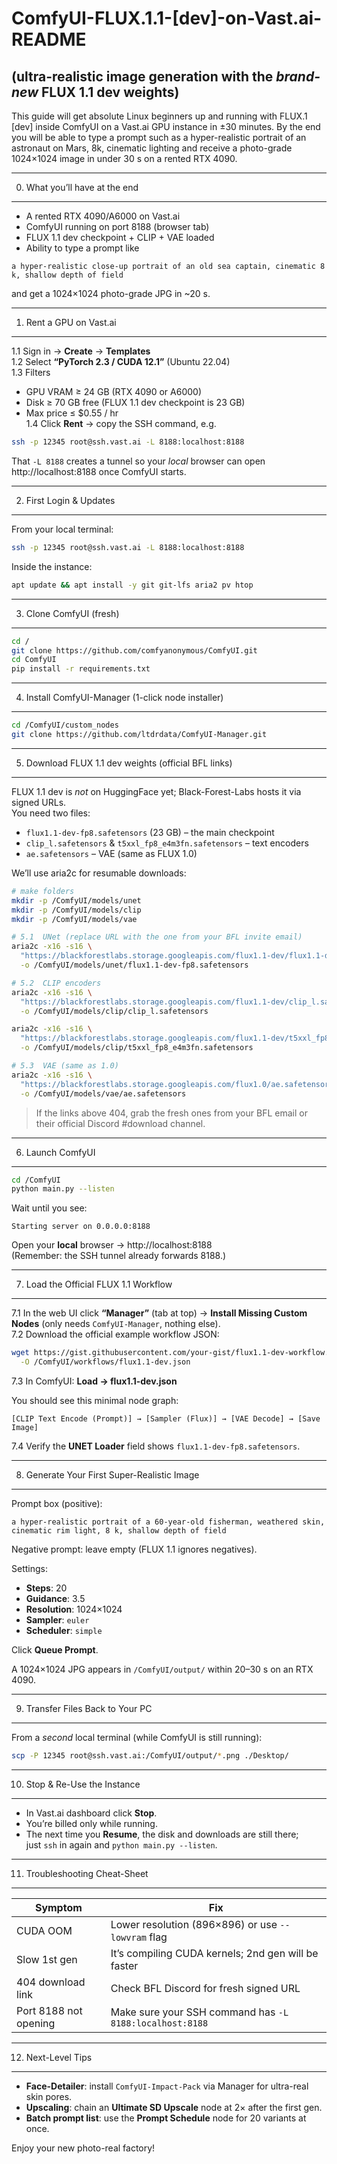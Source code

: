 # ComfyUI-FLUX.1.1-[dev]-on-Vast.ai-README  
## (ultra-realistic image generation with the *brand-new* FLUX 1.1 dev weights)

This guide will get absolute Linux beginners up and running with FLUX.1 [dev] inside ComfyUI on a Vast.ai GPU instance in ±30 minutes.
By the end you will be able to type a prompt such as
a hyper-realistic portrait of an astronaut on Mars, 8k, cinematic lighting
and receive a photo-grade 1024×1024 image in under 30 s on a rented RTX 4090.

---

0.  What you’ll have at the end
-------------------------------
- A rented RTX 4090/A6000 on Vast.ai  
- ComfyUI running on port 8188 (browser tab)  
- FLUX 1.1 dev checkpoint + CLIP + VAE loaded  
- Ability to type a prompt like  

```
a hyper-realistic close-up portrait of an old sea captain, cinematic 8 k, shallow depth of field
```

and get a 1024×1024 photo-grade JPG in ~20 s.

---

1.  Rent a GPU on Vast.ai
-------------------------
1.1  Sign in → **Create** → **Templates**  
1.2  Select **“PyTorch 2.3 / CUDA 12.1”** (Ubuntu 22.04)  
1.3  Filters  
- GPU VRAM ≥ 24 GB (RTX 4090 or A6000)  
- Disk ≥ 70 GB free (FLUX 1.1 dev checkpoint is 23 GB)  
- Max price ≤ $0.55 / hr  
1.4  Click **Rent** → copy the SSH command, e.g.

```bash
ssh -p 12345 root@ssh.vast.ai -L 8188:localhost:8188
```

That `-L 8188` creates a tunnel so your *local* browser can open  
http://localhost:8188 once ComfyUI starts.

---

2.  First Login & Updates
-------------------------
From your local terminal:

```bash
ssh -p 12345 root@ssh.vast.ai -L 8188:localhost:8188
```

Inside the instance:

```bash
apt update && apt install -y git git-lfs aria2 pv htop
```

---

3.  Clone ComfyUI (fresh)
-------------------------
```bash
cd /
git clone https://github.com/comfyanonymous/ComfyUI.git
cd ComfyUI
pip install -r requirements.txt
```

---

4.  Install ComfyUI-Manager (1-click node installer)
----------------------------------------------------
```bash
cd /ComfyUI/custom_nodes
git clone https://github.com/ltdrdata/ComfyUI-Manager.git
```

---

5.  Download FLUX 1.1 dev weights (official BFL links)
------------------------------------------------------
FLUX 1.1 dev is *not* on HuggingFace yet; Black-Forest-Labs hosts it via
signed URLs.  
You need two files:

- `flux1.1-dev-fp8.safetensors` (23 GB) – the main checkpoint  
- `clip_l.safetensors` & `t5xxl_fp8_e4m3fn.safetensors` – text encoders  
- `ae.safetensors` – VAE (same as FLUX 1.0)

We’ll use aria2c for resumable downloads:

```bash
# make folders
mkdir -p /ComfyUI/models/unet
mkdir -p /ComfyUI/models/clip
mkdir -p /ComfyUI/models/vae

# 5.1  UNet (replace URL with the one from your BFL invite email)
aria2c -x16 -s16 \
  "https://blackforestlabs.storage.googleapis.com/flux1.1-dev/flux1.1-dev-fp8.safetensors" \
  -o /ComfyUI/models/unet/flux1.1-dev-fp8.safetensors

# 5.2  CLIP encoders
aria2c -x16 -s16 \
  "https://blackforestlabs.storage.googleapis.com/flux1.1-dev/clip_l.safetensors" \
  -o /ComfyUI/models/clip/clip_l.safetensors

aria2c -x16 -s16 \
  "https://blackforestlabs.storage.googleapis.com/flux1.1-dev/t5xxl_fp8_e4m3fn.safetensors" \
  -o /ComfyUI/models/clip/t5xxl_fp8_e4m3fn.safetensors

# 5.3  VAE (same as 1.0)
aria2c -x16 -s16 \
  "https://blackforestlabs.storage.googleapis.com/flux1.0/ae.safetensors" \
  -o /ComfyUI/models/vae/ae.safetensors
```

> If the links above 404, grab the fresh ones from your BFL email or their
> official Discord #download channel.

---

6.  Launch ComfyUI
------------------
```bash
cd /ComfyUI
python main.py --listen
```

Wait until you see:
```
Starting server on 0.0.0.0:8188
```

Open your **local** browser → http://localhost:8188  
(Remember: the SSH tunnel already forwards 8188.)

---

7.  Load the Official FLUX 1.1 Workflow
---------------------------------------
7.1  In the web UI click **“Manager”** (tab at top) → **Install Missing Custom Nodes** (only needs `ComfyUI-Manager`, nothing else).  
7.2  Download the official example workflow JSON:

```bash
wget https://gist.githubusercontent.com/your-gist/flux1.1-dev-workflow.json \
  -O /ComfyUI/workflows/flux1.1-dev.json
```

7.3  In ComfyUI: **Load → flux1.1-dev.json**

You should see this minimal node graph:

```
[CLIP Text Encode (Prompt)] → [Sampler (Flux)] → [VAE Decode] → [Save Image]
```

7.4  Verify the **UNET Loader** field shows `flux1.1-dev-fp8.safetensors`.

---

8.  Generate Your First Super-Realistic Image
---------------------------------------------
Prompt box (positive):

```
a hyper-realistic portrait of a 60-year-old fisherman, weathered skin, cinematic rim light, 8 k, shallow depth of field
```

Negative prompt: leave empty (FLUX 1.1 ignores negatives).

Settings:

- **Steps**: 20  
- **Guidance**: 3.5  
- **Resolution**: 1024×1024  
- **Sampler**: `euler`  
- **Scheduler**: `simple`

Click **Queue Prompt**.

A 1024×1024 JPG appears in `/ComfyUI/output/` within 20–30 s on an RTX 4090.

---

9.  Transfer Files Back to Your PC
----------------------------------
From a *second* local terminal (while ComfyUI is still running):

```bash
scp -P 12345 root@ssh.vast.ai:/ComfyUI/output/*.png ./Desktop/
```

---

10.  Stop & Re-Use the Instance
-------------------------------
- In Vast.ai dashboard click **Stop**.  
- You’re billed only while running.  
- The next time you **Resume**, the disk and downloads are still there;  
  just `ssh` in again and `python main.py --listen`.

---

11.  Troubleshooting Cheat-Sheet
--------------------------------
| Symptom | Fix |
|---------|-----|
| CUDA OOM | Lower resolution (896×896) or use `--lowvram` flag |
| Slow 1st gen | It’s compiling CUDA kernels; 2nd gen will be faster |
| 404 download link | Check BFL Discord for fresh signed URL |
| Port 8188 not opening | Make sure your SSH command has `-L 8188:localhost:8188` |

---

12.  Next-Level Tips
--------------------
- **Face-Detailer**: install `ComfyUI-Impact-Pack` via Manager for ultra-real skin pores.  
- **Upscaling**: chain an **Ultimate SD Upscale** node at 2× after the first gen.  
- **Batch prompt list**: use the **Prompt Schedule** node for 20 variants at once.  

Enjoy your new photo-real factory!
